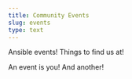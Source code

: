 ```yaml
---
title: Community Events
slug: events
type: text
---
```


Ansible events! Things to find us at!

An event is you! And another!
